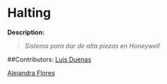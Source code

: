 # Halting**Description:**>*Sistema para dar de alta piezas en Honeywell*##Contributors: [Luis Duenas](https://github.com/luisduenas/)[Alejandra Flores](https://github.com/floresBe/)